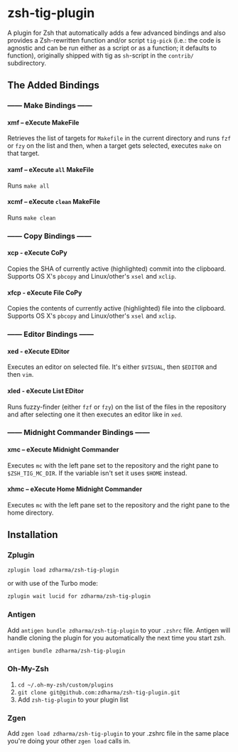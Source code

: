 # zsh-tig-plugin

A plugin for Zsh that automatically adds a few advanced bindings and also
provides a Zsh-rewritten function and/or script `tig-pick` (i.e.: the code is
agnostic and can be run either as a script or as a function; it defaults to
function), originally shipped with tig as `sh`-script in the `contrib/`
subdirectory.

## The Added Bindings

### —— Make Bindings ——

#### xmf – eXecute MakeFile

Retrieves the list of targets for `Makefile` in the current directory and runs
`fzf` or `fzy` on the list and then, when a target gets selected, executes
`make` on that target.

#### xamf – eXecute `all` MakeFile

Runs `make all`

#### xcmf – eXecute `clean` MakeFile

Runs `make clean`

### —— Copy Bindings ——

#### xcp - eXecute CoPy

Copies the SHA of currently active (highlighted) commit into the clipboard.
Supports OS X's `pbcopy` and Linux/other's `xsel` and `xclip`.

#### xfcp - eXecute File CoPy

Copies the contents of currently active (highlighted) file into the clipboard.
Supports OS X's `pbcopy` and Linux/other's `xsel` and `xclip`.

### —— Editor Bindings ——

#### xed - eXecute EDitor

Executes an editor on selected file. It's either `$VISUAL`, then `$EDITOR` and
then `vim`.

#### xled - eXecute List EDitor

Runs fuzzy-finder (either `fzf` or `fzy`) on the list of the files in the
repository and after selecting one it then executes an editor like in `xed`.

### —— Midnight Commander Bindings ——

#### xmc – eXecute Midnight Commander

Executes `mc` with the left pane set to the repository and the right pane to
`$ZSH_TIG_MC_DIR`. If the variable isn't set it uses `$HOME` instead.

#### xhmc – eXecute Home Midnight Commander

Executes `mc` with the left pane set to the repository and the right pane to the
home directory.

## Installation

### Zplugin

```zsh
zplugin load zdharma/zsh-tig-plugin
```

or with use of the Turbo mode:

```zsh
zplugin wait lucid for zdharma/zsh-tig-plugin
```

### Antigen

Add `antigen bundle zdharma/zsh-tig-plugin` to your `.zshrc` file. Antigen will handle
cloning the plugin for you automatically the next time you start zsh.

```zsh
antigen bundle zdharma/zsh-tig-plugin
```

### Oh-My-Zsh

1. `cd ~/.oh-my-zsh/custom/plugins`
2. `git clone git@github.com:zdharma/zsh-tig-plugin.git`
3. Add `zsh-tig-plugin` to your plugin list

### Zgen

Add `zgen load zdharma/zsh-tig-plugin` to your .zshrc file in the same place you're doing
your other `zgen load` calls in.

<!-- vim:set ft=markdown tw=80 fo+=a1n autoindent: -->
